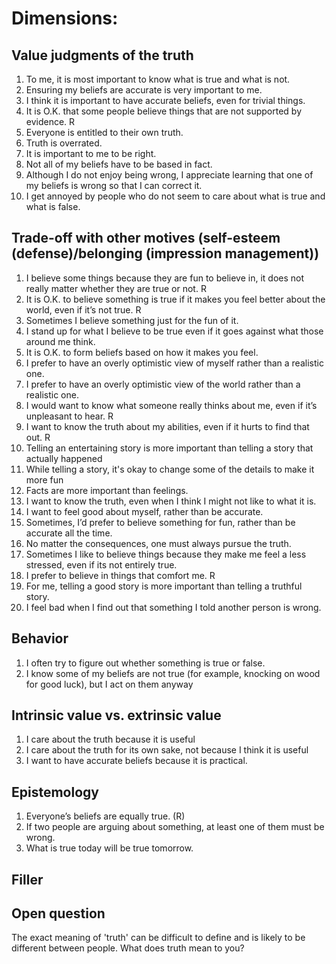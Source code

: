 # Dimensions:

## Value judgments of the truth
1. To me, it is most important to know what is true and what is not. 
2. Ensuring my beliefs are accurate is very important to me.
3. I think it is important to have accurate beliefs, even for trivial things.
4. It is O.K. that some people believe things that are not supported by evidence. R
5. Everyone is entitled to their own truth.
6. Truth is overrated.
7. It is important to me to be right. 
8. Not all of my beliefs have to be based in fact.
9. Although I do not enjoy being wrong, I appreciate learning that one of my beliefs is wrong so that I can correct it.
10. I get annoyed by people who do not seem to care about what is true and what is false.

## Trade-off with other motives (self-esteem (defense)/belonging (impression management))
1. I believe some things because they are fun to believe in, it does not really matter whether they are true or not. R
2. It is O.K. to believe something is true if it makes you feel better about the world, even if it’s not true. R
3. Sometimes I believe something just for the fun of it.
4. I stand up for what I believe to be true even if it goes against what those around me think.
5. It is O.K. to form beliefs based on how it makes you feel. 
6. I prefer to have an overly optimistic view of myself rather than a realistic one. 
7. I prefer to have an overly optimistic view of the world rather than a realistic one. 
8. I would want to know what someone really thinks about me, even if it’s unpleasant to hear. R
9. I want to know the truth about my abilities, even if it hurts to find that out. R
10. Telling an entertaining story is more important than telling a story that actually happened
11. While telling a story, it's okay to change some of the details to make it more fun
12. Facts are more important than feelings.
13. I want to know the truth, even when I think I might not like to what it is. 
14. I want to feel good about myself, rather than be accurate.
15. Sometimes, I’d prefer to believe something for fun, rather than be accurate all the time.
16. No matter the consequences, one must always pursue the truth.
17. Sometimes I like to believe things because they make me feel a less stressed, even if its not entirely true.
18. I prefer to believe in things that comfort me. R
19. For me, telling a good story is more important than telling a truthful story.
20. I feel bad when I find out that something I told another person is wrong.

## Behavior
1. I often try to figure out whether something is true or false.
2. I know some of my beliefs are not true (for example, knocking on wood for good luck), but I act on them anyway

## Intrinsic value vs. extrinsic value
1. I care about the truth because it is useful 
2. I care about the truth for its own sake, not because I think it is useful
3. I want to have accurate beliefs because it is practical.

## Epistemology
1. Everyone’s beliefs are equally true. (R)
2. If two people are arguing about something, at least one of them must be wrong.
3. What is true today will be true tomorrow.

## Filler

## Open question
The exact meaning of 'truth' can be difficult to define and is likely to be different between people. What does truth mean to you?

